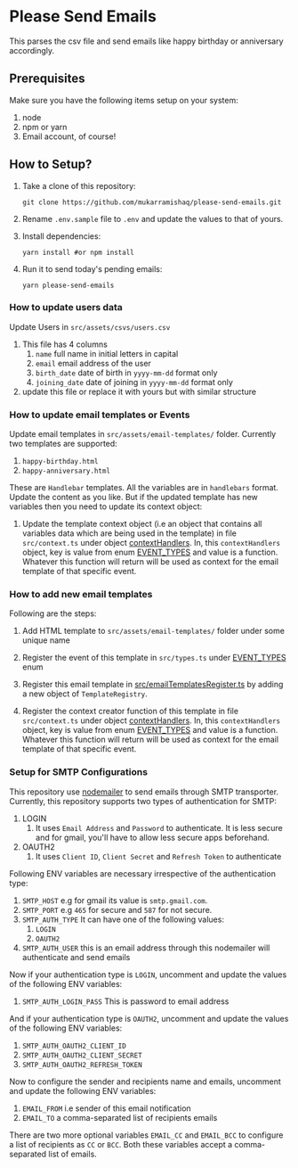 # Please Send Emails

This parses the csv file and send emails like happy birthday or anniversary accordingly.

## Prerequisites

Make sure you have the following items setup on your system:

1. node
2. npm or yarn
3. Email account, of course!

## How to Setup?

1. Take a clone of this repository:

   ```shell
   git clone https://github.com/mukarramishaq/please-send-emails.git
   ```

2. Rename `.env.sample` file to `.env` and update the values to that of yours.

3. Install dependencies:

    ```shell
   yarn install #or npm install
   ```

4. Run it to send today's pending emails:

    ```shell
    yarn please-send-emails
    ```

### How to update users data

Update Users in `src/assets/csvs/users.csv`

   1. This file has 4 columns
      1. `name` full name in initial letters in capital
      2. `email` email address of the user
      3. `birth_date` date of birth in `yyyy-mm-dd` format only
      4. `joining_date` date of joining in `yyyy-mm-dd` format only
   2. update this file or replace it with yours but with similar structure

### How to update email templates or Events

Update email templates in `src/assets/email-templates/` folder. Currently two templates are supported:

1. `happy-birthday.html`
2. `happy-anniversary.html`

These are `Handlebar` templates. All the variables are in `handlebars` format. Update the content as you like. But if the updated template has new variables then you need to update its context object:

1. Update the template context object (i.e an object that contains all variables data which are being used in the template) in  file `src/context.ts` under object [contextHandlers](https://github.com/mukarramishaq/please-send-emails/blob/cb660ea5c3d9f4cea097d943bd1f8c57de298ccc/src/context.ts#L9). In, this `contextHandlers` object, key is value from enum [EVENT_TYPES](https://github.com/mukarramishaq/please-send-emails/blob/cb660ea5c3d9f4cea097d943bd1f8c57de298ccc/src/types.ts#L30) and value is a function. Whatever this function will return will be used as context for the email template of that specific event.

### How to add new email templates

Following are the steps:
1. Add HTML template to `src/assets/email-templates/` folder under some unique name

2. Register the event of this template in `src/types.ts` under [EVENT_TYPES](https://github.com/mukarramishaq/please-send-emails/blob/53fd64d67f306328e2ba0c9cbf67be9f2eb1c940/src/types.ts#L36) enum

3. Register this email template in [src/emailTemplatesRegister.ts](https://github.com/mukarramishaq/please-send-emails/blob/main/src/emailTemplatesRegister.ts) by adding a new object of `TemplateRegistry`.

4. Register the context creator function of this template in  file `src/context.ts` under object [contextHandlers](https://github.com/mukarramishaq/please-send-emails/blob/cb660ea5c3d9f4cea097d943bd1f8c57de298ccc/src/context.ts#L9). In, this `contextHandlers` object, key is value from enum [EVENT_TYPES](https://github.com/mukarramishaq/please-send-emails/blob/cb660ea5c3d9f4cea097d943bd1f8c57de298ccc/src/types.ts#L30) and value is a function. Whatever this function will return will be used as context for the email template of that specific event.

### Setup for SMTP Configurations

This repository use [nodemailer](https://nodemailer.com/about/) to send emails through SMTP transporter. Currently, this repository supports two types of authentication for SMTP:

1. LOGIN
   1. It uses `Email Address` and `Password` to authenticate. It is less secure and for gmail, you'll have to allow less secure apps beforehand.
2. OAUTH2
   1. It uses `Client ID`, `Client Secret` and `Refresh Token` to authenticate

Following ENV variables are necessary irrespective of the authentication type:

1. `SMTP_HOST` e.g for gmail its value is `smtp.gmail.com`.
2. `SMTP_PORT` e.g `465` for secure and `587` for not secure.
3. `SMTP_AUTH_TYPE` It can have one of the following values:
   1. `LOGIN`
   2. `OAUTH2`
4. `SMTP_AUTH_USER` this is an email address through this nodemailer will authenticate and send emails

Now if your authentication type is `LOGIN`, uncomment and update the values of the following ENV variables:

1. `SMTP_AUTH_LOGIN_PASS` This is password to email address

And if your authentication type is `OAUTH2`, uncomment and update the values of the following ENV variables:

1. `SMTP_AUTH_OAUTH2_CLIENT_ID`
2. `SMTP_AUTH_OAUTH2_CLIENT_SECRET`
3. `SMTP_AUTH_OAUTH2_REFRESH_TOKEN`

Now to configure the sender and recipients name and emails, uncomment and update the following ENV variables:

1. `EMAIL_FROM` i.e sender of this email notification
2. `EMAIL_TO` a comma-separated list of recipients emails

There are two more optional variables `EMAIL_CC` and `EMAIL_BCC` to configure a list of recipients as `CC` or `BCC`. Both these variables accept a comma-separated list of emails.
